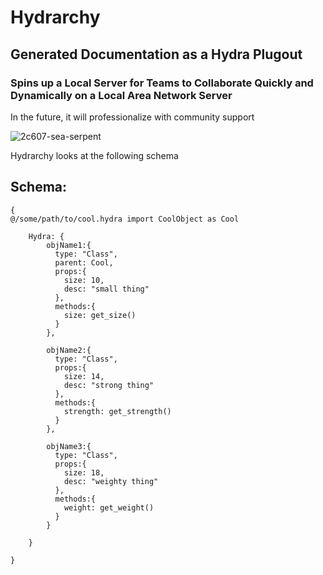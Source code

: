 # Hydrarchy
## Generated Documentation as a Hydra Plugout 
### Spins up a Local Server for Teams to Collaborate Quickly and Dynamically on a Local Area Network Server
In the future, it will professionalize with community support

![2c607-sea-serpent](https://user-images.githubusercontent.com/107733608/174912964-77b2a004-4cb4-4c82-b166-39f361dd4562.jpg)

Hydrarchy looks at the following schema
## Schema:
    {
    @/some/path/to/cool.hydra import CoolObject as Cool
      
        Hydra: {
            objName1:{
              type: "Class",
              parent: Cool,
              props:{
                size: 10,
                desc: "small thing"
              },
              methods:{
                size: get_size()
              }
            },

            objName2:{
              type: "Class",
              props:{
                size: 14,
                desc: "strong thing"
              },
              methods:{
                strength: get_strength()
              }
            },

            objName3:{
              type: "Class",
              props:{
                size: 18,
                desc: "weighty thing"
              },
              methods:{
                weight: get_weight()
              }
            }

        }
    
    }
